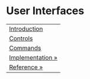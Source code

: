 # User Interfaces

|     |
| --- |
| [Introduction](<User Interfaces/Introduction.md>) |
| [Controls](<User Interfaces/Controls.md>) |
| [Commands](<User Interfaces/Commands.md>) |
| [Implementation &raquo;](<User Interfaces/Implementation.md>) |
| [Reference &raquo;](<User Interfaces/Reference.md>) |

